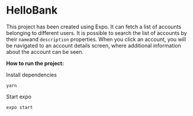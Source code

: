 # HelloBank

This project has been created using Expo. It can fetch a list of accounts belonging to different users. It is possible to search the list of accounts by their `name`and `description` properties. When you click an account, you will be navigated to an account details screen, where additional information about the account can be seen.

**How to run the project:**

Install dependencies

`yarn`

Start expo

`expo start`
